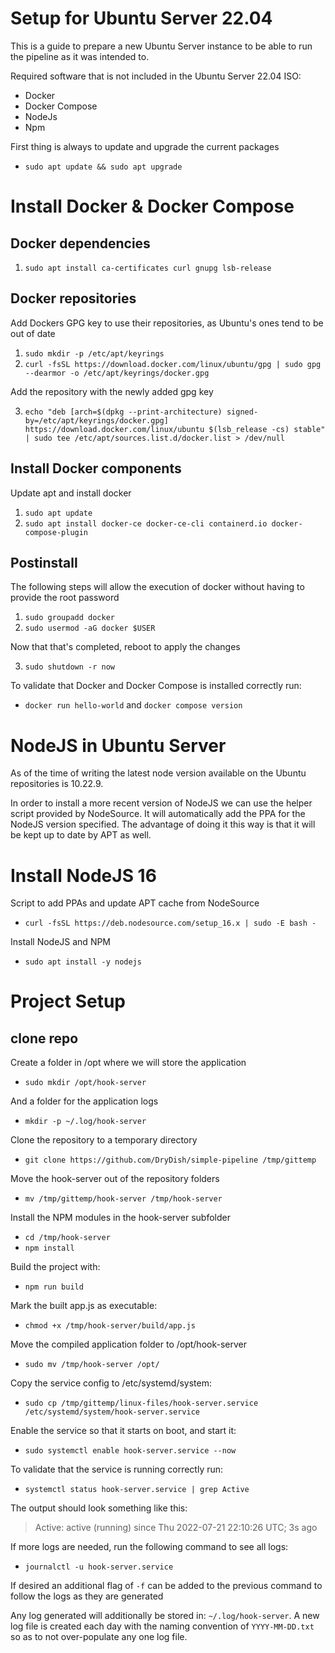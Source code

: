 # Setup for Ubuntu Server 22.04

This is a guide to prepare a new Ubuntu Server instance to be able to run the
pipeline as it was intended to.

Required software that is not included in the Ubuntu Server 22.04 ISO:

- Docker
- Docker Compose
- NodeJs
- Npm

First thing is always to update and upgrade the current packages

- `sudo apt update && sudo apt upgrade`

# Install Docker & Docker Compose

## Docker dependencies

1. `sudo apt install ca-certificates curl gnupg lsb-release`

## Docker repositories

Add Dockers GPG key to use their repositories, as Ubuntu's ones tend to be out
of date

1. `sudo mkdir -p /etc/apt/keyrings`
2. `curl -fsSL https://download.docker.com/linux/ubuntu/gpg | sudo gpg --dearmor -o /etc/apt/keyrings/docker.gpg`

Add the repository with the newly added gpg key

3. `echo "deb [arch=$(dpkg --print-architecture) signed-by=/etc/apt/keyrings/docker.gpg] https://download.docker.com/linux/ubuntu $(lsb_release -cs) stable" | sudo tee /etc/apt/sources.list.d/docker.list > /dev/null`

## Install Docker components

Update apt and install docker

1. `sudo apt update`
2. `sudo apt install docker-ce docker-ce-cli containerd.io docker-compose-plugin`

## Postinstall

The following steps will allow the execution of docker without having to
provide the root password

1. `sudo groupadd docker`
2. `sudo usermod -aG docker $USER`

Now that that's completed, reboot to apply the changes

3. `sudo shutdown -r now`

To validate that Docker and Docker Compose is installed correctly run:

- `docker run hello-world` and `docker compose version`

# NodeJS in Ubuntu Server

As of the time of writing the latest node version available on the Ubuntu
repositories is 10.22.9.

In order to install a more recent version of NodeJS we can use the helper
script provided by NodeSource. It will automatically add the PPA for the
NodeJS version specified. The advantage of doing it this way is that it
will be kept up to date by APT as well.

# Install NodeJS 16

Script to add PPAs and update APT cache from NodeSource

- `curl -fsSL https://deb.nodesource.com/setup_16.x | sudo -E bash -`

Install NodeJS and NPM

- `sudo apt install -y nodejs`

# Project Setup

## clone repo

Create a folder in /opt where we will store the application

- `sudo mkdir /opt/hook-server`

And a folder for the application logs

- `mkdir -p ~/.log/hook-server`

Clone the repository to a temporary directory

- `git clone https://github.com/DryDish/simple-pipeline /tmp/gittemp`

Move the hook-server out of the repository folders

- `mv /tmp/gittemp/hook-server /tmp/hook-server`

Install the NPM modules in the hook-server subfolder

- `cd /tmp/hook-server`
- `npm install`

Build the project with:

- `npm run build`

Mark the built app.js as executable:

- `chmod +x /tmp/hook-server/build/app.js`

Move the compiled application folder to /opt/hook-server

- `sudo mv /tmp/hook-server /opt/`

Copy the service config to /etc/systemd/system:

- `sudo cp /tmp/gittemp/linux-files/hook-server.service /etc/systemd/system/hook-server.service`

Enable the service so that it starts on boot, and start it:

- `sudo systemctl enable hook-server.service --now`

To validate that the service is running correctly run:

- `systemctl status hook-server.service | grep Active`

The output should look something like this:

> Active: active (running) since Thu 2022-07-21 22:10:26 UTC; 3s ago

If more logs are needed, run the following command to see all logs:

- `journalctl -u hook-server.service`

If desired an additional flag of `-f` can be added to the previous command to
follow the logs as they are generated

Any log generated will additionally be stored in: `~/.log/hook-server`. A new
log file is created each day with the naming convention of `YYYY-MM-DD.txt` so
as to not over-populate any one log file.

